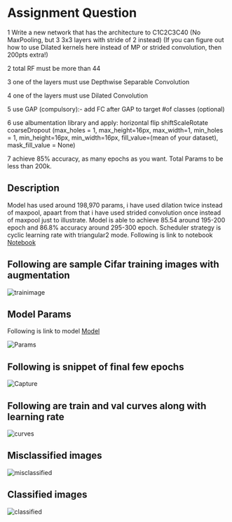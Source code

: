 # Assignment Question

1 Write a new network that has the architecture to C1C2C3C40 (No MaxPooling, but 3 3x3 layers with stride of 2 instead) (If you can figure out how to use Dilated kernels here instead of MP or strided convolution, then 200pts extra!)

2 total RF must be more than 44

3 one of the layers must use Depthwise Separable Convolution

4 one of the layers must use Dilated Convolution

5 use GAP (compulsory):- add FC after GAP to target #of classes (optional)

6 use albumentation library and apply:
horizontal flip
shiftScaleRotate
coarseDropout (max_holes = 1, max_height=16px, max_width=1, min_holes = 1, min_height=16px, min_width=16px, fill_value=(mean of your dataset), mask_fill_value = None)

7 achieve 85% accuracy, as many epochs as you want. Total Params to be less than 200k.
## Description
Model has used around 198,970 params, i have used dilation twice instead of maxpool, apaart from that i have used strided convolution once instead of maxpool just to illustrate. Model is able to achieve 85.54 around 195-200 epoch and 86.8% accuracy around 295-300 epoch.
Scheduler strategy is cyclic learning rate with triangular2 mode. Following is link to notebook
[Notebook](https://github.com/gdeotale/ERA/blob/main/Session9/S9.ipynb)

## Following are sample Cifar training images with augmentation
![trainimage](https://github.com/gdeotale/ERA/assets/8176219/c8f484ba-786e-4938-badb-6cc319e5d526)
## Model Params
Following is link to model
[Model](https://github.com/gdeotale/ERA/blob/main/Session9/Net.py)

![Params](https://github.com/gdeotale/ERA/assets/8176219/b7a58e89-fd1d-4515-86b6-bf300bae1081)
## Following is snippet of final few epochs
![Capture](https://github.com/gdeotale/ERA/assets/8176219/d5d6b7a1-de16-4e3f-90c2-3b9d0e126345)
## Following are train and val curves along with  learning rate
![curves](https://github.com/gdeotale/ERA/assets/8176219/c7912009-cc7d-461c-96e4-50805e2654b2)
## Misclassified images
![misclassified](https://github.com/gdeotale/ERA/assets/8176219/7622a615-1cde-492e-b3d3-f42acdaab555)
## Classified images
![classified](https://github.com/gdeotale/ERA/assets/8176219/bf554580-cd66-4d39-b42b-79b5ea620fa9)
